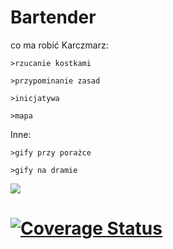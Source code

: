 # Bartender
co ma robić Karczmarz:

    >rzucanie kostkami
 
    >przypominanie zasad
 
    >inicjatywa
 
    >mapa
    
    
   Inne:


    >gify przy porażce

    >gify na dramie
    
    
    
   <a href="https://github.com/ScarletOne/Bartender"><img src="https://travis-ci.org/ScarletOne/Bartender.svg?branch=master" /></a>
  # <a href='https://coveralls.io/github/ScarletOne/Bartender'><img src='https://coveralls.io/repos/github/ScarletOne/Bartender/badge.svg' alt='Coverage Status' /></a>
